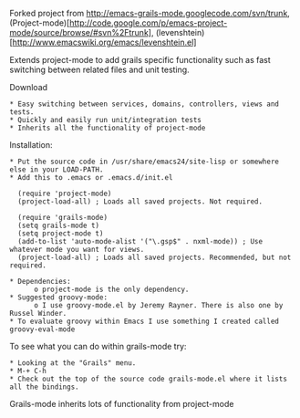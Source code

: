 Forked project from http://emacs-grails-mode.googlecode.com/svn/trunk, (Project-mode)[http://code.google.com/p/emacs-project-mode/source/browse/#svn%2Ftrunk], (levenshtein)[http://www.emacswiki.org/emacs/levenshtein.el]

Extends project-mode to add grails specific functionality such as fast switching between related files and unit testing. 

Download

    * Easy switching between services, domains, controllers, views and tests.
    * Quickly and easily run unit/integration tests
    * Inherits all the functionality of project-mode 

Installation:

    * Put the source code in /usr/share/emacs24/site-lisp or somewhere else in your LOAD-PATH.
    * Add this to .emacs or .emacs.d/init.el

      (require 'project-mode)
      (project-load-all) ; Loads all saved projects. Not required.

      (require 'grails-mode)
      (setq grails-mode t)
      (setq project-mode t)
      (add-to-list 'auto-mode-alist '("\.gsp$" . nxml-mode)) ; Use whatever mode you want for views.
      (project-load-all) ; Loads all saved projects. Recommended, but not required.

    * Dependencies:
          o project-mode is the only dependency. 
    * Suggested groovy-mode:
          o I use groovy-mode.el by Jeremy Rayner. There is also one by Russel Winder. 
    * To evaluate groovy within Emacs I use something I created called groovy-eval-mode 

To see what you can do within grails-mode try:

    * Looking at the "Grails" menu.
    * M-+ C-h
    * Check out the top of the source code grails-mode.el where it lists all the bindings. 

Grails-mode inherits lots of functionality from project-mode

